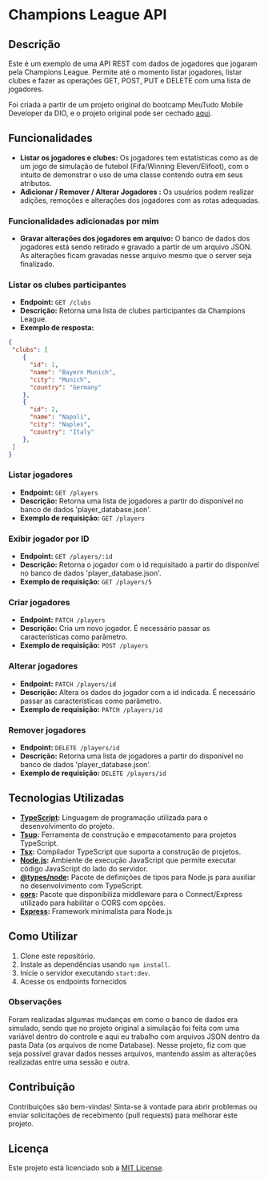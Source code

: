 # Champions League API

## Descrição

Este é um exemplo de uma API REST com dados de jogadores que jogaram pela Champions League. Permite até o momento listar jogadores, listar clubes e fazer as operações GET, POST, PUT e DELETE com uma lista de jogadores. 

Foi criada a partir de um projeto original do bootcamp MeuTudo Mobile Developer da DIO, e o projeto original pode ser cechado [aqui](https://github.com/felipeAguiarCode/node-ts-webapi-without-frameworks-podcast-menager).

## Funcionalidades

- **Listar os jogadores e clubes:** Os jogadores tem estatísticas como as de um jogo de simulação de futebol (Fifa/Winning Eleven/Elifoot), com o intuito de demonstrar o uso de uma classe contendo outra em seus atributos. 
- **Adicionar / Remover / Alterar Jogadores :** Os usuários podem realizar adições, remoções e alterações dos jogadores com as rotas adequadas.

### Funcionalidades adicionadas por mim
- **Gravar alterações dos jogadores em arquivo:** O banco de dados dos jogadores está sendo retirado e gravado a partir de um arquivo JSON. As alterações ficam gravadas nesse arquivo mesmo que o server seja finalizado.

### Listar os clubes participantes
- **Endpoint:** `GET /clubs`
- **Descrição:** Retorna uma lista de clubes participantes da Champions League.
- **Exemplo de resposta:**

```json
{
 "clubs": [
    {
      "id": 1,
      "name": "Bayern Munich",
      "city": "Munich",
      "country": "Germany"
    },
    {
      "id": 2,
      "name": "Napoli",
      "city": "Naples",
      "country": "Italy"
    },
 ]
}
```


### Listar jogadores
- **Endpoint:** `GET /players`
- **Descrição:** Retorna uma lista de jogadores a partir do disponível no banco de dados 'player_database.json'. 
- **Exemplo de requisição:** `GET /players`


### Exibir jogador por ID
- **Endpoint:** `GET /players/:id`
- **Descrição:** Retorna o jogador com o id requisitado a partir do disponível no banco de dados 'player_database.json'. 
- **Exemplo de requisição:** `GET /players/5`


### Criar jogadores
- **Endpoint:** `PATCH /players`
- **Descrição:** Cria um novo jogador. É necessário passar as características como parâmetro.  
- **Exemplo de requisição:** `POST /players`


### Alterar jogadores
- **Endpoint:** `PATCH /players/id`
- **Descrição:** Altera os dados do jogador com a id indicada. É necessário passar as características como parâmetro.  
- **Exemplo de requisição:** `PATCH /players/id`


### Remover jogadores
- **Endpoint:** `DELETE /players/id`
- **Descrição:** Retorna uma lista de jogadores a partir do disponível no banco de dados 'player_database.json'. 
- **Exemplo de requisição:** `DELETE /players/id`



## Tecnologias Utilizadas

- **[TypeScript](https://www.typescriptlang.org/):** Linguagem de programação utilizada para o desenvolvimento do projeto.
- **[Tsup](https://github.com/egoist/tsup):** Ferramenta de construção e empacotamento para projetos TypeScript.
- **[Tsx](https://github.com/egoist/tsx):** Compilador TypeScript que suporta a construção de projetos.
- **[Node.js](https://nodejs.org/):** Ambiente de execução JavaScript que permite executar código JavaScript do lado do servidor.
- **[@types/node](https://www.npmjs.com/package/@types/node):** Pacote de definições de tipos para Node.js para auxiliar no desenvolvimento com TypeScript.
- **[cors]():**
Pacote que disponibiliza middleware para o Connect/Express utilizado para habilitar o CORS com opções.
- **[Express]():**
Framework minimalista para Node.js

## Como Utilizar

1. Clone este repositório.
2. Instale as dependências usando `npm install`.
3. Inicie o servidor executando `start:dev`.
4. Acesse os endpoints fornecidos

### Observações

Foram realizadas algumas mudanças em como o banco de dados era simulado, sendo que no projeto original a simulação foi feita com uma variável dentro do controle e aqui eu trabalho com arquivos JSON dentro da pasta Data (os arquivos de nome Database). Nesse projeto, fiz com que seja possível gravar dados nesses arquivos, mantendo assim as alterações realizadas entre uma sessão e outra.

## Contribuição

Contribuições são bem-vindas! Sinta-se à vontade para abrir problemas ou enviar solicitações de recebimento (pull requests) para melhorar este projeto.

## Licença

Este projeto está licenciado sob a [MIT License](LICENSE).